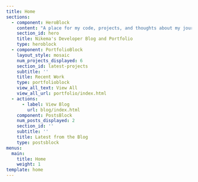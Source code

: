 ```yaml
---
title: Home
sections:
  - component: HeroBlock
    content: "A place for my code, projects, and thoughts about my journey as software developer.\n\n<p>\n\n  Follow <a class=\"h-card\" rel=\"me\" href=\"https://nikema.dev\">Nikema</a> <a href=\"https://pronoun.is/she\" target=\"_blank\">(she/her)</a> on <a href='https://twitter.com/dev_nikema' target=\"_blank\" rel='me'>Twitter (@dev_nikema)</a>, <a href='https://github.com/prophen' target=\"_blank\" rel='me'>GitHub</a>, or send her an <a class=\"u-email\" href='mailto:nikema.prophet@popschools.com' rel='me'>email</a>\n\n</p>\n<h2>I'm looking for work,  <a href=\"https://nikema.dev/Nikema-Prophet-software-developer-resume.pdf\" target=\"_blank\">hire me \U0001F603</h2>\n\n<style>.bmc-button img{width: 27px !important;margin-bottom: 1px !important;box-shadow: none !important;border: none !important;vertical-align: middle !important;}.bmc-button{line-height: 36px !important;height:37px !important;text-decoration: none !important;display:inline-flex !important;color:#ffffff !important;background-color:#BB5794 !important;border-radius: 3px !important;border: 1px solid transparent !important;padding: 1px 9px !important;font-size: 22px !important;letter-spacing:0.6px !important;box-shadow: 0px 1px 2px rgba(190, 190, 190, 0.5) !important;-webkit-box-shadow: 0px 1px 2px 2px rgba(190, 190, 190, 0.5) !important;margin: 0 auto !important;font-family:'Cookie', cursive !important;-webkit-box-sizing: border-box !important;box-sizing: border-box !important;-o-transition: 0.3s all linear !important;-webkit-transition: 0.3s all linear !important;-moz-transition: 0.3s all linear !important;-ms-transition: 0.3s all linear !important;transition: 0.3s all linear !important;}.bmc-button:hover, .bmc-button:active, .bmc-button:focus {-webkit-box-shadow: 0px 1px 2px 2px rgba(190, 190, 190, 0.5) !important;text-decoration: none !important;box-shadow: 0px 1px 2px 2px rgba(190, 190, 190, 0.5) !important;opacity: 0.85 !important;color:#ffffff !important;}</style><link href=\"https://fonts.googleapis.com/css?family=Cookie\" rel=\"stylesheet\"><a class=\"bmc-button\" target=\"_blank\" href=\"https://www.buymeacoffee.com/nikema\"><img src=\"https://bmc-cdn.nyc3.digitaloceanspaces.com/BMC-button-images/BMC-btn-logo.svg\" alt=\"Buy me a coffee\"><span style=\"margin-left:5px\">Buy me a coffee</span></a>"
    section_id: hero
    title: Nikema's Developer Blog and Portfolio
    type: heroblock
  - component: PortfolioBlock
    layout_style: mosaic
    num_projects_displayed: 6
    section_id: latest-projects
    subtitle: ''
    title: Recent Work
    type: portfolioblock
    view_all_text: View All
    view_all_url: portfolio/index.html
  - actions:
      - label: View Blog
        url: blog/index.html
    component: PostsBlock
    num_posts_displayed: 2
    section_id: ''
    subtitle: ''
    title: Latest from the Blog
    type: postsblock
menus:
  main:
    title: Home
    weight: 1
template: home
---
```


